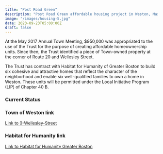 ```yaml
---
title: "Post Road Green"
description: "Post Road Green affordable housing project in Weston, Massachusetts"
image: "/images/housing-5.jpg"
date: 2023-09-23T05:00:00Z
draft: false
---
```


At the May 2017 Annual Town Meeting, $950,000 was appropriated to the use of the Trust for the purpose of creating affordable homeownership units. Since then, the Trust identified a piece of Town-owned property at the corner of Route 20 and Wellesley Street. 

The Trust has contract with Habitat for Humanity of Greater Boston to build six cohesive and attractive homes that reflect the character of the neighborhood and enable six well-qualified families to own a home in Weston. These units will be permitted under the Local Initiative Program (LIP) of Chapter 40 B.

### Current Status

### Town of Weston link
[Link to 0-Wellesley-Street](https://www.weston.org/1280/0-Wellesley-Street)

### Habitat for Humanity link
[Link to Habitat for Humanity Greater Boston](https://habitatboston.org/weston-build/)
